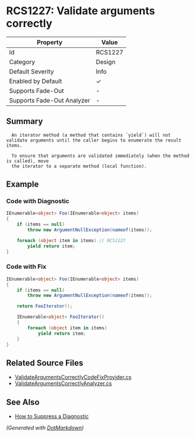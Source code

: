 # RCS1227: Validate arguments correctly

| Property                    | Value    |
| --------------------------- | -------- |
| Id                          | RCS1227  |
| Category                    | Design   |
| Default Severity            | Info     |
| Enabled by Default          | &#x2713; |
| Supports Fade\-Out          | \-       |
| Supports Fade\-Out Analyzer | \-       |

## Summary


      An iterator method (a method that contains `yield`) will not validate arguments until the caller begins to enumerate the result items.

      To ensure that arguments are validated immediately (when the method is called), move
      the iterator to a separate method (local function).
    

## Example

### Code with Diagnostic

```csharp
IEnumerable<object> Foo(IEnumerable<object> items)
{
    if (items == null)
        throw new ArgumentNullException(nameof(items));

    foreach (object item in items) // RCS1227
        yield return item;
}
```

### Code with Fix

```csharp
IEnumerable<object> Foo(IEnumerable<object> items)
{
    if (items == null)
        throw new ArgumentNullException(nameof(items));

    return FooIterator();

    IEnumerable<object> FooIterator()
    {
        foreach (object item in items)
            yield return item;    
    }
}
```

## Related Source Files

* [ValidateArgumentsCorrectlyCodeFixProvider.cs](../../src/Analyzers.CodeFixes/CSharp/CodeFixes/ValidateArgumentsCorrectlyCodeFixProvider.cs)
* [ValidateArgumentsCorrectlyAnalyzer.cs](../../src/Analyzers/CSharp/Analysis/ValidateArgumentsCorrectlyAnalyzer.cs)

## See Also

* [How to Suppress a Diagnostic](../HowToConfigureAnalyzers.md#how-to-suppress-a-diagnostic)

*\(Generated with [DotMarkdown](http://github.com/JosefPihrt/DotMarkdown)\)*
